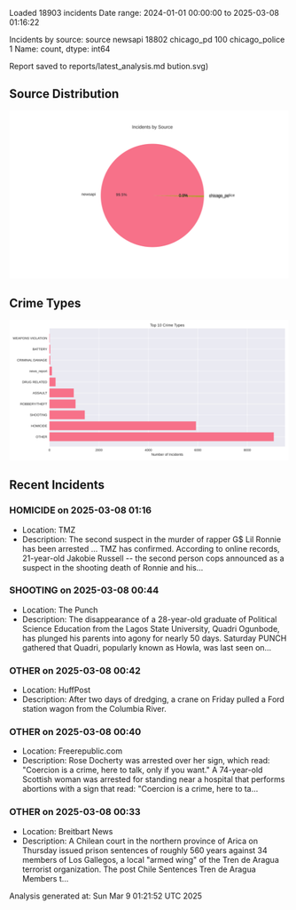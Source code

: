 
Loaded 18903 incidents
Date range: 2024-01-01 00:00:00 to 2025-03-08 01:16:22

Incidents by source:
source
newsapi           18802
chicago_pd          100
chicago_police        1
Name: count, dtype: int64

Report saved to reports/latest_analysis.md
bution.svg)

## Source Distribution
![Source Distribution](images/source_distribution.svg)

## Crime Types
![Crime Types](images/crime_types.svg)

## Recent Incidents

### HOMICIDE on 2025-03-08 01:16
- Location: TMZ
- Description: The second suspect in the murder of rapper G$ Lil Ronnie has been arrested ... TMZ has confirmed. According to online records, 21-year-old Jakobie Russell -- the second person cops announced as a suspect in the shooting death of Ronnie and his…


### SHOOTING on 2025-03-08 00:44
- Location: The Punch
- Description: The disappearance of a 28-year-old graduate of Political Science Education from the Lagos State University, Quadri Ogunbode, has plunged his parents into agony for nearly 50 days. Saturday PUNCH gathered that Quadri, popularly known as Howla, was last seen on…


### OTHER on 2025-03-08 00:42
- Location: HuffPost
- Description: After two days of dredging, a crane on Friday pulled a Ford station wagon from the Columbia River.


### OTHER on 2025-03-08 00:40
- Location: Freerepublic.com
- Description: Rose Docherty was arrested over her sign, which read: "Coercion is a crime, here to talk, only if you want." A 74-year-old Scottish woman was arrested for standing near a hospital that performs abortions with a sign that read: "Coercion is a crime, here to ta…


### OTHER on 2025-03-08 00:33
- Location: Breitbart News
- Description: A Chilean court in the northern province of Arica on Thursday issued prison sentences of roughly 560 years against 34 members of Los Gallegos, a local "armed wing" of the Tren de Aragua terrorist organization.
The post Chile Sentences Tren de Aragua Members t…

Analysis generated at: Sun Mar  9 01:21:52 UTC 2025

